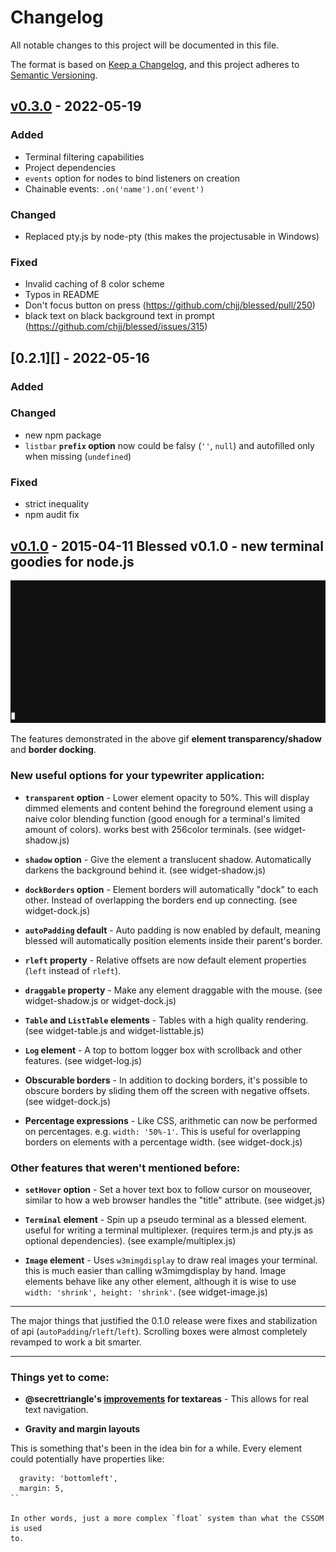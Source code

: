 # Changelog

All notable changes to this project will be documented in this file.

The format is based on [Keep a Changelog](https://keepachangelog.com/en/1.0.0/),
and this project adheres to [Semantic Versioning](https://semver.org/spec/v2.0.0.html).

## [v0.3.0][] - 2022-05-19

### Added

-   Terminal filtering capabilities
-   Project dependencies
-   `events` option for nodes to bind listeners on creation
-   Chainable events: `.on('name').on('event')`

### Changed

-   Replaced pty.js by node-pty (this makes the projectusable in Windows)

### Fixed

-   Invalid caching of 8 color scheme
-   Typos in README
-   Don't focus button on press (<https://github.com/chjj/blessed/pull/250>)
-   black text on black background text in prompt (<https://github.com/chjj/blessed/issues/315>)

## [0.2.1][] - 2022-05-16

### Added

### Changed

-   new npm package
-   `listbar` **`prefix` option** now could be falsy (`''`, `null`) and autofilled only when missing (`undefined`)

### Fixed

-   strict inequality
-   npm audit fix

## [v0.1.0][] - 2015-04-11 Blessed v0.1.0 - new terminal goodies for node.js

![blessed](https://raw.githubusercontent.com/chjj/blessed/master/img/v0.1.0-3.gif)

The features demonstrated in the above gif **element transparency/shadow** and
**border docking**.

### New useful options for your typewriter application:

-   **`transparent` option** - Lower element opacity to 50%. This will display
    dimmed elements and content behind the foreground element using a naive color
    blending function (good enough for a terminal's limited amount of colors).
    works best with 256color terminals. (see widget-shadow.js)

-   **`shadow` option** - Give the element a translucent shadow. Automatically
    darkens the background behind it. (see widget-shadow.js)

-   **`dockBorders` option** - Element borders will automatically "dock" to each
    other. Instead of overlapping the borders end up connecting. (see
    widget-dock.js)

-   **`autoPadding` default** - Auto padding is now enabled by default, meaning
    blessed will automatically position elements inside their parent's border.

-   **`rleft` property** - Relative offsets are now default element properties
    (`left` instead of `rleft`).

-   **`draggable` property** - Make any element draggable with the mouse. (see
    widget-shadow.js or widget-dock.js)

-   **`Table` and `ListTable` elements** - Tables with a high quality rendering.
    (see widget-table.js and widget-listtable.js)

-   **`Log` element** - A top to bottom logger box with scrollback and other
    features. (see widget-log.js)

-   **Obscurable borders** - In addition to docking borders, it's possible to
    obscure borders by sliding them off the screen with negative offsets. (see
    widget-dock.js)

-   **Percentage expressions** - Like CSS, arithmetic can now be performed on
    percentages. e.g. `width: '50%-1'`. This is useful for overlapping borders on
    elements with a percentage width. (see widget-dock.js)

### Other features that weren't mentioned before:

-   **`setHover` option** - Set a hover text box to follow cursor on mouseover,
    similar to how a web browser handles the "title" attribute. (see widget.js)

-   **`Terminal` element** - Spin up a pseudo terminal as a blessed element.
    useful for writing a terminal multiplexer. (requires term.js and pty.js as
    optional dependencies). (see example/multiplex.js)

-   **`Image` element** - Uses `w3mimgdisplay` to draw real images your terminal.
    this is much easier than calling w3mimgdisplay by hand. Image elements behave
    like any other element, although it is wise to use `width: 'shrink', height:
    'shrink'`. (see widget-image.js)

* * *

The major things that justified the 0.1.0 release were fixes and stabilization
of api (`autoPadding`/`rleft`/`left`). Scrolling boxes were almost completely
revamped to work a bit smarter.

* * *

### Things yet to come:

-   **@secrettriangle's [improvements](https://github.com/slap-editor/slap) for
    textareas** - This allows for real text navigation.

-   **Gravity and margin layouts**

This is something that's been in the idea bin for a while. Every element could
potentially have properties like:

```
  gravity: 'bottomleft',
  margin: 5,
``

In other words, just a more complex `float` system than what the CSSOM is used
to.

```

[unreleased]: https://github.com/ulcuber/blessed/compare/v0.3.0...HEAD

[v0.3.0]: https://github.com/ulcuber/blessed/compare/v0.2.1...v0.3.0

[v0.2.1]: https://github.com/ulcuber/blessed/compare/v0.1.81...v0.2.1

[v0.1.0]: https://github.com/ulcuber/blessed/compare/v0.0.51...v0.1.0
